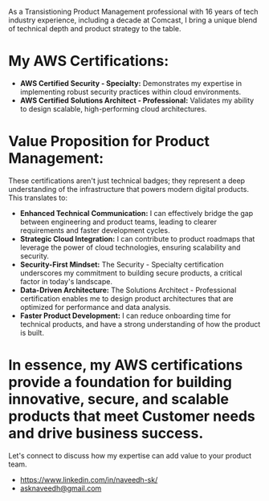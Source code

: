 As a Transistioning Product Management professional with 16 years of tech industry experience, including a decade at Comcast, I bring a unique blend of technical depth and product strategy to the table. 

# My AWS Certifications:

* **AWS Certified Security - Specialty:** Demonstrates my expertise in implementing robust security practices within cloud environments.
* **AWS Certified Solutions Architect - Professional:** Validates my ability to design scalable, high-performing cloud architectures.

 # Value Proposition for Product Management:

These certifications aren't just technical badges; they represent a deep understanding of the infrastructure that powers modern digital products. This translates to:

 * **Enhanced Technical Communication:** I can effectively bridge the gap between engineering and product teams, leading to clearer requirements and faster development cycles.
 * **Strategic Cloud Integration:** I can contribute to product roadmaps that leverage the power of cloud technologies, ensuring scalability and security.
 * **Security-First Mindset:** The Security - Specialty certification underscores my commitment to building secure products, a critical factor in today's landscape.
 * **Data-Driven Architecture:** The Solutions Architect - Professional certification enables me to design product architectures that are optimized for performance and data analysis.
 * **Faster Product Development:** I can reduce onboarding time for technical products, and have a strong understanding of how the product is built.

# In essence, my AWS certifications provide a foundation for building innovative, secure, and scalable products that meet Customer needs and drive business success.

Let's connect to discuss how my expertise can add value to your product team.

* https://www.linkedin.com/in/naveedh-sk/
* asknaveedh@gmail.com
